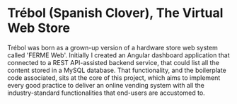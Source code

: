 # Trébol (Spanish Clover), The Virtual Web Store

Trébol was born as a grown-up version of a hardware store web system called 'FERME Web'. Initially I created an Angular dashboard application that connected to a REST API-assisted backend service, that could list all the content stored in a MySQL database.
That functionality, and the boilerplate code associated, sits at the core of this project, which aims to implement every good practice to deliver an online vending system with all the industry-standard functionalities that end-users are accustomed to.